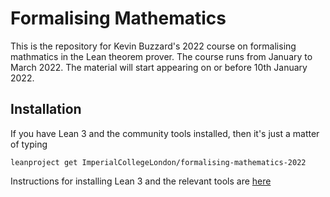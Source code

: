 # Formalising Mathematics

This is the repository for Kevin Buzzard's 2022 course on formalising mathmatics in the Lean theorem prover. The course runs from January to March 2022. The material will start appearing on or before 10th January 2022.

## Installation

If you have Lean 3 and the community tools installed, then it's just a matter of typing

```
leanproject get ImperialCollegeLondon/formalising-mathematics-2022
```

Instructions for installing Lean 3 and the relevant tools are [here](https://leanprover-community.github.io/get_started.html)
